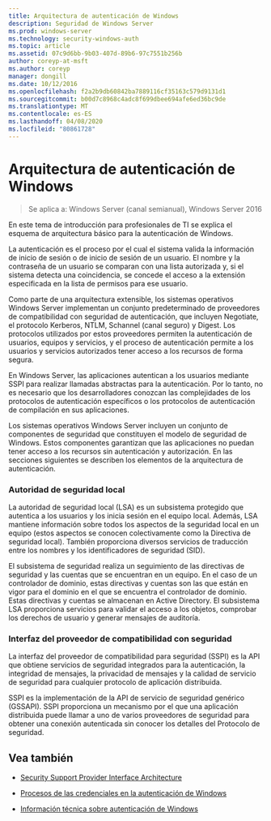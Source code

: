 ```yaml
---
title: Arquitectura de autenticación de Windows
description: Seguridad de Windows Server
ms.prod: windows-server
ms.technology: security-windows-auth
ms.topic: article
ms.assetid: 07c9d6bb-9b03-407d-89b6-97c7551b256b
author: coreyp-at-msft
ms.author: coreyp
manager: dongill
ms.date: 10/12/2016
ms.openlocfilehash: f2a2b9db60842ba7889116cf35163c579d9131d1
ms.sourcegitcommit: b00d7c8968c4adc8f699dbee694afe6ed36bc9de
ms.translationtype: MT
ms.contentlocale: es-ES
ms.lasthandoff: 04/08/2020
ms.locfileid: "80861728"
---
```

# <a name="windows-authentication-architecture"></a>Arquitectura de autenticación de Windows

>Se aplica a: Windows Server (canal semianual), Windows Server 2016

En este tema de introducción para profesionales de TI se explica el esquema de arquitectura básico para la autenticación de Windows.

La autenticación es el proceso por el cual el sistema valida la información de inicio de sesión o de inicio de sesión de un usuario. El nombre y la contraseña de un usuario se comparan con una lista autorizada y, si el sistema detecta una coincidencia, se concede el acceso a la extensión especificada en la lista de permisos para ese usuario.

Como parte de una arquitectura extensible, los sistemas operativos Windows Server implementan un conjunto predeterminado de proveedores de compatibilidad con seguridad de autenticación, que incluyen Negotiate, el protocolo Kerberos, NTLM, Schannel (canal seguro) y Digest. Los protocolos utilizados por estos proveedores permiten la autenticación de usuarios, equipos y servicios, y el proceso de autenticación permite a los usuarios y servicios autorizados tener acceso a los recursos de forma segura.

En Windows Server, las aplicaciones autentican a los usuarios mediante SSPI para realizar llamadas abstractas para la autenticación. Por lo tanto, no es necesario que los desarrolladores conozcan las complejidades de los protocolos de autenticación específicos o los protocolos de autenticación de compilación en sus aplicaciones.

Los sistemas operativos Windows Server incluyen un conjunto de componentes de seguridad que constituyen el modelo de seguridad de Windows. Estos componentes garantizan que las aplicaciones no puedan tener acceso a los recursos sin autenticación y autorización. En las secciones siguientes se describen los elementos de la arquitectura de autenticación.

### <a name="local-security-authority"></a>Autoridad de seguridad local
La autoridad de seguridad local (LSA) es un subsistema protegido que autentica a los usuarios y los inicia sesión en el equipo local. Además, LSA mantiene información sobre todos los aspectos de la seguridad local en un equipo (estos aspectos se conocen colectivamente como la Directiva de seguridad local). También proporciona diversos servicios de traducción entre los nombres y los identificadores de seguridad (SID).

El subsistema de seguridad realiza un seguimiento de las directivas de seguridad y las cuentas que se encuentran en un equipo. En el caso de un controlador de dominio, estas directivas y cuentas son las que están en vigor para el dominio en el que se encuentra el controlador de dominio. Estas directivas y cuentas se almacenan en Active Directory. El subsistema LSA proporciona servicios para validar el acceso a los objetos, comprobar los derechos de usuario y generar mensajes de auditoría.

### <a name="security-support-provider-interface"></a>Interfaz del proveedor de compatibilidad con seguridad
La interfaz del proveedor de compatibilidad para seguridad (SSPI) es la API que obtiene servicios de seguridad integrados para la autenticación, la integridad de mensajes, la privacidad de mensajes y la calidad de servicio de seguridad para cualquier protocolo de aplicación distribuida.

SSPI es la implementación de la API de servicio de seguridad genérico (GSSAPI). SSPI proporciona un mecanismo por el que una aplicación distribuida puede llamar a uno de varios proveedores de seguridad para obtener una conexión autenticada sin conocer los detalles del Protocolo de seguridad.

## <a name="see-also"></a>Vea también

-   [Security Support Provider Interface Architecture](security-support-provider-interface-architecture.md)

-   [Procesos de las credenciales en la autenticación de Windows](credentials-processes-in-windows-authentication.md)

-   [Información técnica sobre autenticación de Windows](https://technet.microsoft.com/library/dn169029.aspx)


